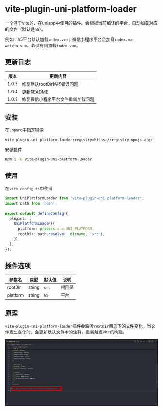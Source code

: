 # vite-plugin-uni-platform-loader

一个基于vite的，在uniapp中使用的插件。会根据当前编译的平台，自动加载对应的文件（默认是`h5`）。

例如：h5平台默认加载`index.vue`；微信小程序平台会加载`index.mp-weixin.vue`，若没有则加载`index.vue`。

## 更新日志

| 版本  | 更新内容                           |
| ----- | ---------------------------------- |
| 1.0.5 | 修复默认rootDir路径错误问题        |
| 1.0.4 | 更新README                         |
| 1.0.3 | 修复微信小程序平台文件重新加载问题 |

## 安装

在`.npmrc`中指定镜像

```bash
vite-plugin-uni-platform-loader:registry=https://registry.npmjs.org/
```

安装插件

```bash
npm i -D vite-plugin-uni-platform-loader
```

## 使用

在`vite.config.ts`中使用

```ts
import UniPlatformLoader from 'vite-plugin-uni-platform-loader';
import path from 'path';

export default defineConfig({
  plugins: [
    UniPlatformLoader({
      platform: process.env.UNI_PLATFORM,
      rootDir: path.resolve(__dirname, 'src'),
    }),
  ],
});
```

## 插件选项

| 参数名   | 类型   | 默认值 | 说明   |
| -------- | ------ | ------ | ------ |
| rootDir  | string | `src`  | 根目录 |
| platform | string | `h5`   | 平台   |

## 原理

`vite-plugin-uni-platform-loader`插件会监听`rootDir`目录下的文件变化，当文件发生变化时，会更新默认文件中的注释，重新触发vite的构建。

![image-20241030144938478](https://github.com/shaw996/typorarc/raw/master/src/image-20241030144938478.png?raw=true)
